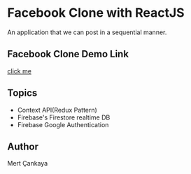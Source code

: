 # Facebook Clone with ReactJS
An application that we can post in a sequential manner.

## Facebook Clone Demo Link
<a href="https://facebook-clone-826d8.web.app/">click me</a>


## Topics
+ Context API(Redux Pattern)
+ Firebase's Firestore realtime DB
+ Firebase Google Authentication

## Author
Mert Çankaya
